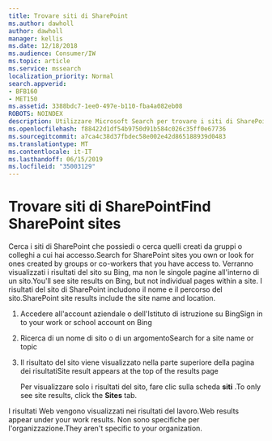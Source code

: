 ```yaml
---
title: Trovare siti di SharePoint
ms.author: dawholl
author: dawholl
manager: kellis
ms.date: 12/18/2018
ms.audience: Consumer/IW
ms.topic: article
ms.service: mssearch
localization_priority: Normal
search.appverid:
- BFB160
- MET150
ms.assetid: 3388bdc7-1ee0-497e-b110-fba4a082eb08
ROBOTS: NOINDEX
description: Utilizzare Microsoft Search per trovare i siti di SharePoint e i dettagli che verranno visualizzati
ms.openlocfilehash: f88422d1df54b9750d91b584c026c35ff0e67736
ms.sourcegitcommit: a7ca4c38d37fbdec58e002e42d865188939d0483
ms.translationtype: MT
ms.contentlocale: it-IT
ms.lasthandoff: 06/15/2019
ms.locfileid: "35003129"
---
```

# <a name="find-sharepoint-sites"></a><span data-ttu-id="24317-103">Trovare siti di SharePoint</span><span class="sxs-lookup"><span data-stu-id="24317-103">Find SharePoint sites</span></span>

<span data-ttu-id="24317-104">Cerca i siti di SharePoint che possiedi o cerca quelli creati da gruppi o colleghi a cui hai accesso.</span><span class="sxs-lookup"><span data-stu-id="24317-104">Search for SharePoint sites you own or look for ones created by groups or co-workers that you have access to.</span></span> <span data-ttu-id="24317-105">Verranno visualizzati i risultati del sito su Bing, ma non le singole pagine all'interno di un sito.</span><span class="sxs-lookup"><span data-stu-id="24317-105">You'll see site results on Bing, but not individual pages within a site.</span></span> <span data-ttu-id="24317-106">I risultati del sito di SharePoint includono il nome e il percorso del sito.</span><span class="sxs-lookup"><span data-stu-id="24317-106">SharePoint site results include the site name and location.</span></span>
  
1. <span data-ttu-id="24317-107">Accedere all'account aziendale o dell'Istituto di istruzione su Bing</span><span class="sxs-lookup"><span data-stu-id="24317-107">Sign in to your work or school account on Bing</span></span>
    
2. <span data-ttu-id="24317-108">Ricerca di un nome di sito o di un argomento</span><span class="sxs-lookup"><span data-stu-id="24317-108">Search for a site name or topic</span></span>
    
3. <span data-ttu-id="24317-109">Il risultato del sito viene visualizzato nella parte superiore della pagina dei risultati</span><span class="sxs-lookup"><span data-stu-id="24317-109">Site result appears at the top of the results page</span></span>
    
    <span data-ttu-id="24317-110">Per visualizzare solo i risultati del sito, fare clic sulla scheda **siti** .</span><span class="sxs-lookup"><span data-stu-id="24317-110">To only see site results, click the **Sites** tab.</span></span> 
    
<span data-ttu-id="24317-111">I risultati Web vengono visualizzati nei risultati del lavoro.</span><span class="sxs-lookup"><span data-stu-id="24317-111">Web results appear under your work results.</span></span> <span data-ttu-id="24317-112">Non sono specifiche per l'organizzazione.</span><span class="sxs-lookup"><span data-stu-id="24317-112">They aren't specific to your organization.</span></span>
